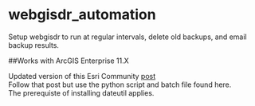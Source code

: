# webgisdr_automation
Setup webgisdr to run at regular intervals, delete old backups, and email backup results.


##Works with ArcGIS Enterprise 11.X

Updated version of this Esri Community [post](https://community.esri.com/t5/arcgis-enterprise-documents/automate-arcgis-enterprise-backup/ta-p/914090)  
Follow that post but use the python script and batch file found here.  
The prerequiste of installing dateutil applies.
